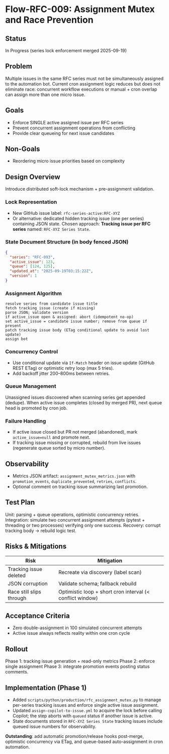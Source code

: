 # Flow-RFC-009: Assignment Mutex and Race Prevention

## Status
In Progress (series lock enforcement merged 2025-09-19)

## Problem
Multiple issues in the same RFC series must not be simultaneously assigned to the automation bot. Current cron assignment logic reduces but does not eliminate race: concurrent workflow executions or manual + cron overlap can assign more than one micro issue.

## Goals
- Enforce SINGLE active assigned issue per RFC series
- Prevent concurrent assignment operations from conflicting
- Provide clear queueing for next issue candidates

## Non-Goals
- Reordering micro issue priorities based on complexity

## Design Overview
Introduce distributed soft-lock mechanism + pre-assignment validation.

### Lock Representation
- New GitHub issue label: `rfc-series-active:RFC-XYZ`
- Or alternative: dedicated hidden tracking issue (one per series) containing JSON state.
Chosen approach: **Tracking issue per RFC series** named: `RFC-XYZ Series State`.

### State Document Structure (in body fenced JSON)
```json
{
  "series": "RFC-093",
  "active_issue": 123,
  "queue": [124, 125],
  "updated_at": "2025-09-19T03:15:22Z",
  "version": 1
}
```

### Assignment Algorithm
```
resolve series from candidate issue title
fetch tracking issue (create if missing)
parse JSON; validate version
if active_issue open & assigned: abort (idempotent no-op)
set active_issue = candidate issue number; remove from queue if present
patch tracking issue body (ETag conditional update to avoid lost update)
assign bot
```

### Concurrency Control
- Use conditional update via `If-Match` header on issue update (GitHub REST ETag) or optimistic retry loop (max 5 tries).
- Add backoff jitter 200–800ms between retries.

### Queue Management
Unassigned issues discovered when scanning series get appended (dedupe). When active issue completes (closed by merged PR), next queue head is promoted by cron job.

### Failure Handling
- If active issue closed but PR not merged (abandoned), mark `active_issue=null` and promote next.
- If tracking issue missing or corrupted, rebuild from live issues (regenerate queue sorted by micro number).

## Observability
- Metrics JSON artifact: `assignment_mutex_metrics.json` with `promotion_events`, `duplicate_prevented`, `retries`, `conflicts`.
- Optional comment on tracking issue summarizing last promotion.

## Test Plan
Unit: parsing + queue operations, optimistic concurrency retries.
Integration: simulate two concurrent assignment attempts (pytest + threading or two processes) verifying only one success.
Recovery: corrupt tracking body → rebuild logic test.

## Risks & Mitigations
| Risk | Mitigation |
|------|------------|
| Tracking issue deleted | Recreate via discovery (label scan) |
| JSON corruption | Validate schema; fallback rebuild |
| Race still slips through | Optimistic loop + short cron interval (< conflict window) |

## Acceptance Criteria
- Zero double-assignment in 100 simulated concurrent attempts
- Active issue always reflects reality within one cron cycle

## Rollout
Phase 1: tracking issue generation + read-only metrics
Phase 2: enforce single assignment
Phase 3: integrate promotion events posting status comments.

## Implementation (Phase 1)
- Added `scripts/python/production/rfc_assignment_mutex.py` to manage per-series tracking issues and enforce single active issue assignment.
- Updated `assign-copilot-to-issue.yml` to acquire the lock before calling Copilot; the step aborts with `queued` status if another issue is active.
- State documents stored in `RFC-XYZ Series State` tracking issues include queued issue numbers for observability.

**Outstanding**: add automatic promotion/release hooks post-merge, optimistic concurrency via ETag, and queue-based auto-assignment in cron automation.
